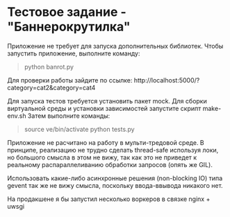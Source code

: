 Тестовое задание - "Баннерокрутилка"
====================================

Приложение не требует для запуска дополнительных библиотек.
Чтобы запустить приложение, выполните команду:

  > python banrot.py
  
Для проверки работы зайдите по ссылке: http://localhost:5000/?category=cat2&category=cat4

Для запуска тестов требуется установить пакет mock.
Для сборки виртуальной среды и установки зависимостей запустите скрипт make-env.sh
Затем выполните команды:

  > source ve/bin/activate
  > python tests.py
  
  
Приложение не расчитано на работу в мульти-тредовой среде.
В принципе, реализацию не трудно сделать thread-safe используя локи, но большого смысла в этом не вижу, 
так как это не приведет к реальному распараллеливанию обработки запросов (опять же GIL).

Использовать какие-либо асинхронные решения (non-blocking IO) типа gevent так же не вижу смысла, 
поскольку ввода-ввывода никакого нет.

На продакшене я бы запустил несколько воркеров в связке nginx + uwsgi